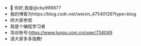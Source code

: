 - 👋 你好,我是@cby998877
- 我的博客为https://blog.csdn.net/weixin_47540126?type=blog
- 供大家参观
- 我是个编程学习者
- 洛谷账号:https://www.luogu.com.cn/user/734049
- 请大家多多指教!


<!---
cby998877/cby998877 is a ✨ special ✨ repository because its `README.md` (this file) appears on your GitHub profile.
You can click the Preview link to take a look at your changes.
--->
